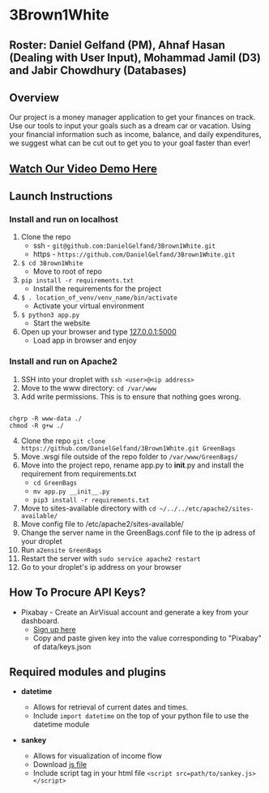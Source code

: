 # 3Brown1White

## Roster: Daniel Gelfand (PM), Ahnaf Hasan (Dealing with User Input), Mohammad Jamil (D3) and Jabir Chowdhury (Databases)

## Overview 

Our project is a money manager application to get your finances on track. Use our tools to input your goals such as a dream car or vacation. Using your financial information such as income, balance, and daily expenditures, we suggest what can be cut out to get you to your goal faster than ever!

## [Watch Our Video Demo Here](https://youtu.be/OF1cJb6Q8jk)

## Launch Instructions

### Install and run on localhost

1. Clone the repo
    * ssh - `git@github.com:DanielGelfand/3Brown1White.git`
    * https - `https://github.com/DanielGelfand/3Brown1White.git`
2. `$ cd 3Brown1White`
   * Move to root of repo
3. `pip install -r requirements.txt`
    * Install the requirements for the project
4.  `$ . location_of_venv/venv_name/bin/activate`
    * Activate your virtual environment
5. `$ python3 app.py`
    * Start the website
7. Open up your browser and type [127.0.0.1:5000](http://127.0.0.1:5000/)
    * Load app in browser and enjoy

### Install and run on Apache2

1. SSH into your droplet with `ssh <user>@<ip address>`
2. Move to the www directory: `cd /var/www`
3. Add write permissions. This is to ensure that nothing goes wrong.
```

chgrp -R www-data ./
chmod -R g+w ./

```
4. Clone the repo `git clone https://github.com/DanielGelfand/3Brown1White.git GreenBags`
5. Move <appname>.wsgi file outside of the repo folder to `/var/www/GreenBags/`
6. Move into the project repo, rename app.py to __init__.py and install the requirement from requirements.txt
    * `cd GreenBags`
    * `mv app.py __init__.py`
    * `pip3 install -r requirements.txt`
7. Move to sites-available directory with `cd ~/../../etc/apache2/sites-available/` 
8. Move config file to /etc/apache2/sites-available/
9. Change the server name in the GreenBags.conf file to the ip adress of your droplet
10. Run `a2ensite GreenBags`
11. Restart the server with `sudo service apache2 restart`
12. Go to your droplet's ip address on your browser

 ## How To Procure API Keys?

 * Pixabay - Create an AirVisual account and generate a key from your dashboard.
    * [Sign up here](https://pixabay.com/service/about/api/)
    * Copy and paste given key into the value corresponding to "Pixabay" of data/keys.json
    
## Required modules and plugins
* **datetime**
   * Allows for retrieval of current dates and times.
   * Include `import datetime` on the top of your python file to use the datetime module
   
* **sankey**
   * Allows for visualization of income flow
   * Download [js file](https://github.com/d3/d3-sankey/releases/tag/v0.9.1)
   * Include script tag in your html file `<script src=path/to/sankey.js></script>`
   
  


